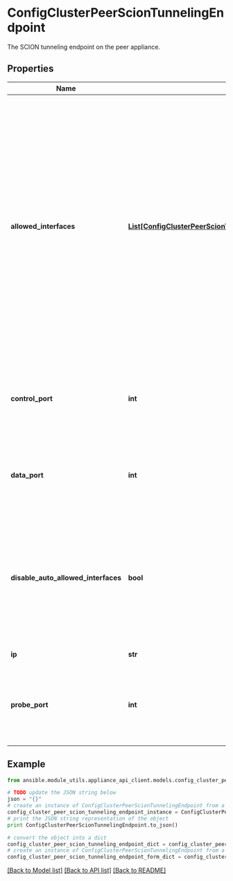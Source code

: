 # ConfigClusterPeerScionTunnelingEndpoint

The SCION tunneling endpoint on the peer appliance.

## Properties

Name | Type | Description | Notes
------------ | ------------- | ------------- | -------------
**allowed_interfaces** | [**List[ConfigClusterPeerScionTunnelingEndpointAllowedInterfaces]**](ConfigClusterPeerScionTunnelingEndpointAllowedInterfaces.md) | The SCION interfaces for each SCION AS that is configured on the peer, that are allowed to be used by this IP-in-SCION tunneling endpoint. This can be used to control incoming traffic, e.g., if a tunnel endpoint should only be reachable via SCION interfaces 1 and 2, allowed-interfaces should list them explicitly. Remote tunnel endpoints will then only choose paths entering the respective local AS via SCION interface 1 or 2. If the IP-in-SCION tunneling endpoint on the peer appliance should be reachable via a SCION interface of another appliance, the allowed-interfaces list must be configured with the respective SCION interfaces. By default the list is empty, in this case the appliance will automatically configure the SCION interfaces that are configured on the peer as allowed-interfaces. Automatic configuration can be disabled by setting disable_auto_allowed_interfaces. | [optional] 
**control_port** | **int** | Port number for control traffic. The control address is constructed from the IP address and this control port. The control address is used to exchange IP routing information as part of SGRP. If not set, or zero, the control port will be dynamically allocated. | [optional] 
**data_port** | **int** | Port number for data traffic. The data address is constructed from the IP address and this control port. The data address is used for the IP-in-SCION encapsulated traffic stream. If not set, or zero, the data port will be dynamically allocated. | [optional] 
**disable_auto_allowed_interfaces** | **bool** | Whether the automatic configuration of allowed interfaces should be disabled. When disabled, the IP-in-SCION tunneling endpoint of the peer will be reached by remote endpoints on all SCION interfaces of the locally configured AS. When enabled (default), the peer IP-in-SCION tunneling endpoint will only be reached by remote endpoints on the SCION interfaces that are configured on the peer appliance. | [optional] 
**ip** | **str** | IP address of the peer IP-in-SCION endpoint. | [optional] 
**probe_port** | **int** | Port number for probing traffic. The probe address is constructed from the IP address and this probe port. The probe address is used by remote tunnel endpoints in their health probing. If not set, or zero, the probe port will be dynamically allocated. | [optional] 

## Example

```python
from ansible.module_utils.appliance_api_client.models.config_cluster_peer_scion_tunneling_endpoint import ConfigClusterPeerScionTunnelingEndpoint

# TODO update the JSON string below
json = "{}"
# create an instance of ConfigClusterPeerScionTunnelingEndpoint from a JSON string
config_cluster_peer_scion_tunneling_endpoint_instance = ConfigClusterPeerScionTunnelingEndpoint.from_json(json)
# print the JSON string representation of the object
print ConfigClusterPeerScionTunnelingEndpoint.to_json()

# convert the object into a dict
config_cluster_peer_scion_tunneling_endpoint_dict = config_cluster_peer_scion_tunneling_endpoint_instance.to_dict()
# create an instance of ConfigClusterPeerScionTunnelingEndpoint from a dict
config_cluster_peer_scion_tunneling_endpoint_form_dict = config_cluster_peer_scion_tunneling_endpoint.from_dict(config_cluster_peer_scion_tunneling_endpoint_dict)
```
[[Back to Model list]](../README.md#documentation-for-models) [[Back to API list]](../README.md#documentation-for-api-endpoints) [[Back to README]](../README.md)


